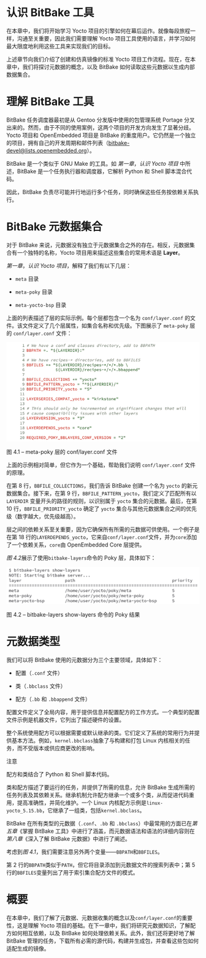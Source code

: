 

# 认识 BitBake 工具

在本章中，我们将开始学习 Yocto 项目的引擎如何在幕后运作。就像每段旅程一样，沟通至关重要，因此我们需要理解 Yocto 项目工具使用的语言，并学习如何最大限度地利用这些工具来实现我们的目标。

上述章节向我们介绍了创建和仿真镜像的标准 Yocto 项目工作流程。现在，在本章中，我们将探讨元数据的概念，以及 BitBake 如何读取这些元数据以生成内部数据集合。

# 理解 BitBake 工具

BitBake 任务调度器最初是从 Gentoo 分发版中使用的包管理系统 Portage 分叉出来的。然而，由于不同的使用案例，这两个项目的开发方向发生了显著分歧。Yocto 项目和 OpenEmbedded 项目是 BitBake 的重度用户。它仍然是一个独立的项目，拥有自己的开发周期和邮件列表（bitbake-devel@lists.openembedded.org）。

BitBake 是一个类似于 GNU Make 的工具。如 *第一章*，*认识 Yocto 项目* 中所述，BitBake 是一个任务执行器和调度器，它解析 Python 和 Shell 脚本混合代码。

因此，BitBake 负责尽可能并行地运行多个任务，同时确保这些任务按依赖关系执行。

# BitBake 元数据集合

对于 BitBake 来说，元数据没有独立于元数据集合之外的存在。相反，元数据集合有一个独特的名称，Yocto 项目用来描述这些集合的常用术语是 **Layer**。

*第一章*，*认识 Yocto 项目*，解释了我们有以下几层：

+   `meta` 目录

+   `meta-poky` 目录

+   `meta-yocto-bsp` 目录

上面的列表描述了层的实际示例。每个层都包含一个名为 `conf/layer.conf` 的文件。该文件定义了几个层属性，如集合名称和优先级。下图展示了 `meta-poky` 层的 `conf/layer.conf` 文件：

![图 4.1 – meta-poky 层的 conf/layer.conf 文件](img/Figure_4.1_B19361.jpg)

图 4.1 – meta-poky 层的 conf/layer.conf 文件

上面的示例相对简单，但它作为一个基础，帮助我们说明 `conf/layer.conf` 文件的原理。

在第 8 行，`BBFILE_COLLECTIONS`，我们告诉 BitBake 创建一个名为 `yocto` 的新元数据集合。接下来，在第 9 行，`BBFILE_PATTERN_yocto`，我们定义了匹配所有以 `LAYERDIR` 变量开头的路径的规则，以识别属于 `yocto` 集合的元数据。最后，在第 10 行，`BBFILE_PRIORITY_yocto` 确定了 `yocto` 集合与其他元数据集合之间的优先级（数字越大，优先级越高）。

层之间的依赖关系至关重要，因为它确保所有所需的元数据可供使用。一个例子是在第 18 行的`LAYERDEPENDS_yocto`，它来自`conf/layer.conf`文件，并为`core`添加了一个依赖关系，`core`由 OpenEmbedded Core 层提供。

*图 4.2*展示了使用`bitbake-layers`命令的 Poky 层，具体如下：

![图 4.2 – bitbake-layers show-layers 命令的 Poky 结果](img/Figure_4.2_B19361.jpg)

图 4.2 – bitbake-layers show-layers 命令的 Poky 结果

# 元数据类型

我们可以将 BitBake 使用的元数据分为三个主要领域，具体如下：

+   配置（`.conf` 文件）

+   类（`.bbclass` 文件）

+   配方（`.bb` 和 `.bbappend` 文件）

配置文件定义了全局内容，用于提供信息并配置配方的工作方式。一个典型的配置文件示例是机器文件，它列出了描述硬件的设置。

整个系统使用配方可以根据需要或默认继承的类。它们定义了系统的常用行为并提供基本方法。例如，`kernel.bbclass`抽象了与构建和打包 Linux 内核相关的任务，而不受版本或供应商更改的影响。

注意

配方和类结合了 Python 和 Shell 脚本代码。

类和配方描述了要运行的任务，并提供了所需的信息，允许 BitBake 生成所需的任务列表及其依赖关系。继承机制允许配方继承一个或多个类，从而促进代码重用，提高准确性，并简化维护。一个 Linux 内核配方示例是`linux-yocto_5.15.bb`，它继承了一组类，包括`kernel.bbclass`。

BitBake 在所有类型的元数据（`.conf`、`.bb` 和 `.bbclass`）中最常用的方面已在*第五章*《掌握 BitBake 工具》中进行了涵盖，而元数据语法和语法的详细内容则在*第八章*《深入了解 BitBake 元数据》中进行了阐述。

考虑到*图 4.1*，我们需要注意另外两个变量——`BBPATH`和`BBFILES`。

第 2 行的`BBPATH`类似于`PATH`，但它将目录添加到元数据文件的搜索列表中；第 5 行的`BBFILES`变量列出了用于索引集合配方文件的模式。

# 概要

在本章中，我们了解了元数据、元数据收集的概念以及`conf/layer.conf`的重要性，这是理解 Yocto 项目的基础。在下一章中，我们将研究元数据知识，了解配方如何相互依赖，以及 BitBake 如何处理依赖关系。此外，我们还将更好地了解 BitBake 管理的任务，下载所有必需的源代码，构建并生成包，并查看这些包如何适配生成的镜像。
